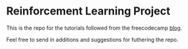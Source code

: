 # Reinforcement Learning Project


This is the repo for the tutorials followed from the freecodecamp [blog](https://simoninithomas.github.io/Deep_reinforcement_learning_Course).

Feel free to send in additions and suggestions for futhering the repo.